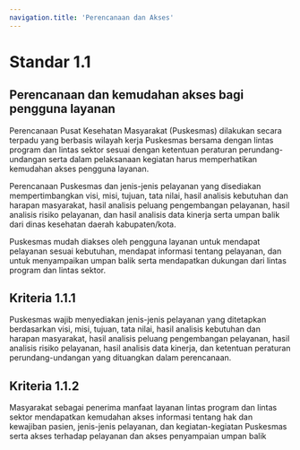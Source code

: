 ```yaml
---
navigation.title: 'Perencanaan dan Akses'
---
```

# Standar 1.1 

## Perencanaan dan kemudahan akses bagi pengguna layanan

Perencanaan Pusat Kesehatan Masyarakat (Puskesmas) dilakukan secara terpadu yang berbasis wilayah kerja Puskesmas bersama dengan lintas program dan lintas sektor sesuai dengan ketentuan peraturan perundang-undangan serta dalam pelaksanaan kegiatan harus memperhatikan kemudahan akses pengguna layanan. 

Perencanaan Puskesmas dan jenis-jenis pelayanan yang disediakan mempertimbangkan visi, misi, tujuan, tata nilai, hasil analisis kebutuhan dan harapan masyarakat, hasil analisis peluang pengembangan pelayanan, hasil analisis risiko pelayanan, dan hasil analisis data kinerja serta umpan balik dari dinas kesehatan daerah kabupaten/kota. 

Puskesmas mudah diakses oleh pengguna layanan untuk mendapat pelayanan sesuai kebutuhan, mendapat informasi tentang pelayanan, dan untuk menyampaikan umpan balik serta mendapatkan dukungan dari lintas program dan lintas sektor. 
## Kriteria 1.1.1 
Puskesmas wajib menyediakan jenis-jenis pelayanan yang ditetapkan berdasarkan visi, misi, tujuan, tata nilai, hasil analisis kebutuhan dan harapan masyarakat, hasil analisis peluang pengembangan pelayanan, hasil analisis risiko pelayanan, hasil analisis data kinerja, dan ketentuan peraturan perundang-undangan yang dituangkan dalam perencanaan. 
## Kriteria 1.1.2 
Masyarakat sebagai penerima manfaat layanan lintas program dan lintas sektor mendapatkan kemudahan akses informasi tentang hak dan kewajiban pasien, jenis-jenis pelayanan, dan kegiatan-kegiatan Puskesmas serta akses terhadap pelayanan dan akses penyampaian umpan balik 

